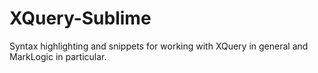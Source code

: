 XQuery-Sublime
==============

Syntax highlighting and snippets for working with XQuery in general and MarkLogic in particular.